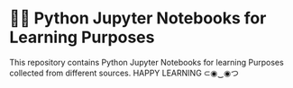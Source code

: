 #  👨‍💻  Python Jupyter Notebooks for Learning Purposes

This repository contains Python Jupyter Notebooks for learning Purposes collected from different sources.
HAPPY LEARNING
 ⊂◉‿◉つ

